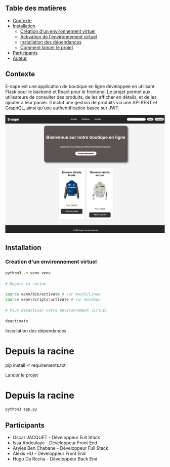 ## Table des matières

- [Contexte](#contexte)
- [Installation](#installation)
  - [Création d'un environnement virtuel](#création-dun-environnement-virtuel)
  - [Activation de l'environnement virtuel](#activation-de-lenvironnement-virtuel)
  - [Installation des dépendances](#installation-des-dépendances)
  - [Comment lancer le projet](#comment-lancer-le-projet)
- [Participants](#participants)
- [Auteur](#auteur)

## Contexte

E-sape est une application de boutique en ligne développée en utilisant Flask pour le backend et React pour le frontend. Le projet permet aux utilisateurs de consulter des produits, de les afficher en détails, et de les ajouter à leur panier. Il inclut une gestion de produits via une API REST et GraphQL, ainsi qu'une authentification basée sur JWT.

![demo page](/e-sape_cap.png)

## Installation

### Création d'un environnement virtuel

```bash
python3 -m venv venv

# Depuis la racine

source venv/bin/activate # sur macOS/Linux
source venv\Scripts\activate # sur Windows

# Pour désactiver votre environnement virtuel

deactivate
```

Installation des dépendances

# Depuis la racine

pip install -r requirements.txt

Lancer le projet 
# Depuis la racine

```bash
python3 app.py

```

## Participants

 - Oscar JACQUET    - Développeur Full Stack
 - Issa Abdoulaye  - Développeur Front End
 - Aryles Ben Chabane - Développeur Full Stack
 - Alexis HU        - Développeur Front End
 - Hugo Da Rocha    - Développeur Back End
 

